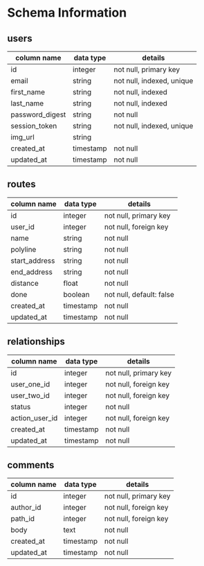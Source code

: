 # Schema Information

## users

| column name       | data type     | details |
| -------------     | ------------- | ------------- |
| id                | integer       | not null, primary key |
| email             | string        | not null, indexed, unique |
| first_name        | string        | not null, indexed |
| last_name         | string        | not null, indexed |
| password_digest   | string        | not null |
| session_token     | string        | not null, indexed, unique |
| img_url           | string        |  |
| created_at        | timestamp     | not null |
| updated_at        | timestamp     | not null |

## routes

| column name   | data type    | details |
| ------------- | ----------   | ------------- |
| id            | integer      | not null, primary key |
| user_id       | integer      | not null, foreign key |
| name          | string       | not null |
| polyline      | string       | not null |
| start_address | string       | not null |
| end_address   | string       | not null |
| distance      | float        | not null |
| done          | boolean      | not null, default: false |
| created_at    | timestamp    | not null |
| updated_at    | timestamp    | not null |

## relationships

| column name    | data type | details |
| -------------  | ----------| ------------- |
| id             | integer   | not null, primary key |
| user_one_id    | integer   | not null, foreign key |
| user_two_id    | integer   | not null, foreign key |
| status         | integer   | not null |
| action_user_id | integer   | not null, foreign key |
| created_at     | timestamp | not null |
| updated_at     | timestamp | not null |

## comments

| column name       | data type   | details |
| -------------     | ----------- | ------------- |
| id                | integer     | not null, primary key |
| author_id         | integer     | not null, foreign key |
| path_id           | integer     | not null, foreign key |
| body              | text        | not null |
| created_at        | timestamp   | not null |
| updated_at        | timestamp   | not null |
